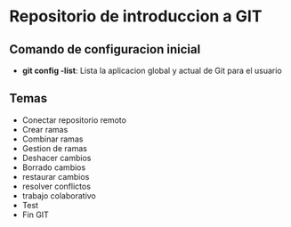 # Repositorio de introduccion a GIT


##  Comando de configuracion inicial
* **git config -list**: Lista la aplicacion global y actual de Git para el usuario

## Temas
* Conectar repositorio remoto
* Crear ramas
* Combinar ramas
* Gestion de ramas
* Deshacer cambios
* Borrado cambios
* restaurar cambios
* resolver conflictos
* trabajo colaborativo
* Test
* Fin GIT